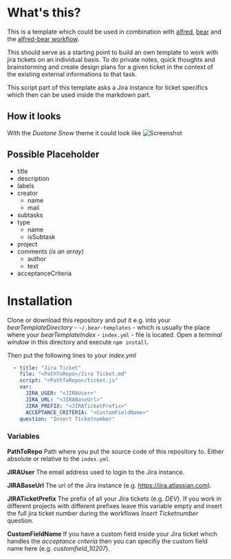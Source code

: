 # What's this?
This is a template which could be used in combination with [alfred](https://www.alfredapp.com), [bear](https://bear.app) and the [alfred-bear workflow](https://github.com/jmeischner/alfred-bear).

This should serve as a starting point to build an own template to work with jira tickets on an individual basis. To do private notes, quick thoughts and brainstorming and create design plans for a given ticket in the context of the existing external informations to that task.

This script part of this template asks a Jira instance for ticket specifics which then can be used inside the markdown part.

## How it looks
With the *Duotone Snow* theme it could look like
![Screenshot](https://github.com/jmeischner/alfred-bear-jira-ticket/blob/master/screenshot.png?raw=true)

## Possible Placeholder
- title
- description
- labels
- creator
    - name
    - mail
- subtasks
- type
    - name
    - isSubtask
- project
- comments *(is an array)*
    - author
    - text
- acceptanceCriteria

# Installation
Clone or download this repository and put it e.g. into your *bearTemplateDirectory* - `~/.bear-templates` - which is usually the place where your *bearTemplateIndex* - `index.yml` - file is located.
Open a *terminal window* in this directory and execute `npm install`.

Then put the following lines to your *index.yml*

```yml
  - title: "Jira Ticket"
    file: "<PathToRepo>/Jira Ticket.md"
    script: "<PathToRepo>/ticket.js"
    var:
      JIRA_USER: "<JIRAUser>"
      JIRA_URL: "<JIRABaseUrl>"
      JIRA_PREFIX: "<JIRATicketPrefix>"
      ACCEPTANCE_CRITERIA: "<CustomFieldName>"
    question: "Insert Ticketnumber"
```

### Variables
**PathToRepo**
Path where you put the source code of this repository to. Either absolute or relative to the `index.yml`.

**JIRAUser**
The email address used to login to the Jira instance.

**JIRABaseUrl**
The url of the Jira instance (e.g. https://jira.atlassian.com).

**JIRATicketPrefix**
The prefix of all your Jira tickets (e.g. *DEV*). If you work in different projects with different prefixes leave this variable empty and insert the full jira ticket number during the workflows *Insert Ticketnumber* question.

**CustomFieldName**
If you have a custom field inside your Jira ticket which handles the *acceptance criteria* then you can specifiy the custom field name here (e.g. *customfield_10207*).
